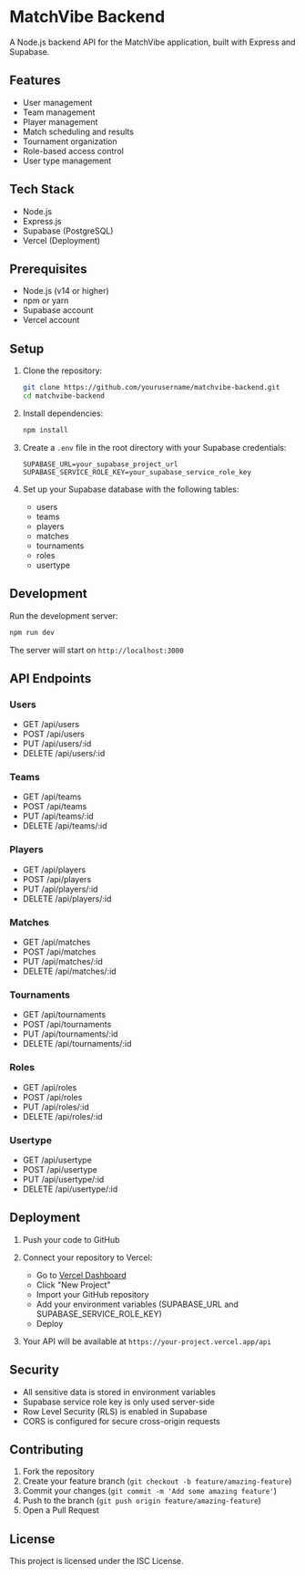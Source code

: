 # MatchVibe Backend

A Node.js backend API for the MatchVibe application, built with Express and Supabase.

## Features

- User management
- Team management
- Player management
- Match scheduling and results
- Tournament organization
- Role-based access control
- User type management

## Tech Stack

- Node.js
- Express.js
- Supabase (PostgreSQL)
- Vercel (Deployment)

## Prerequisites

- Node.js (v14 or higher)
- npm or yarn
- Supabase account
- Vercel account

## Setup

1. Clone the repository:
   ```bash
   git clone https://github.com/yourusername/matchvibe-backend.git
   cd matchvibe-backend
   ```

2. Install dependencies:
   ```bash
   npm install
   ```

3. Create a `.env` file in the root directory with your Supabase credentials:
   ```
   SUPABASE_URL=your_supabase_project_url
   SUPABASE_SERVICE_ROLE_KEY=your_supabase_service_role_key
   ```

4. Set up your Supabase database with the following tables:
   - users
   - teams
   - players
   - matches
   - tournaments
   - roles
   - usertype

## Development

Run the development server:
```bash
npm run dev
```

The server will start on `http://localhost:3000`

## API Endpoints

### Users
- GET /api/users
- POST /api/users
- PUT /api/users/:id
- DELETE /api/users/:id

### Teams
- GET /api/teams
- POST /api/teams
- PUT /api/teams/:id
- DELETE /api/teams/:id

### Players
- GET /api/players
- POST /api/players
- PUT /api/players/:id
- DELETE /api/players/:id

### Matches
- GET /api/matches
- POST /api/matches
- PUT /api/matches/:id
- DELETE /api/matches/:id

### Tournaments
- GET /api/tournaments
- POST /api/tournaments
- PUT /api/tournaments/:id
- DELETE /api/tournaments/:id

### Roles
- GET /api/roles
- POST /api/roles
- PUT /api/roles/:id
- DELETE /api/roles/:id

### Usertype
- GET /api/usertype
- POST /api/usertype
- PUT /api/usertype/:id
- DELETE /api/usertype/:id

## Deployment

1. Push your code to GitHub

2. Connect your repository to Vercel:
   - Go to [Vercel Dashboard](https://vercel.com)
   - Click "New Project"
   - Import your GitHub repository
   - Add your environment variables (SUPABASE_URL and SUPABASE_SERVICE_ROLE_KEY)
   - Deploy

3. Your API will be available at `https://your-project.vercel.app/api`

## Security

- All sensitive data is stored in environment variables
- Supabase service role key is only used server-side
- Row Level Security (RLS) is enabled in Supabase
- CORS is configured for secure cross-origin requests

## Contributing

1. Fork the repository
2. Create your feature branch (`git checkout -b feature/amazing-feature`)
3. Commit your changes (`git commit -m 'Add some amazing feature'`)
4. Push to the branch (`git push origin feature/amazing-feature`)
5. Open a Pull Request

## License

This project is licensed under the ISC License. 